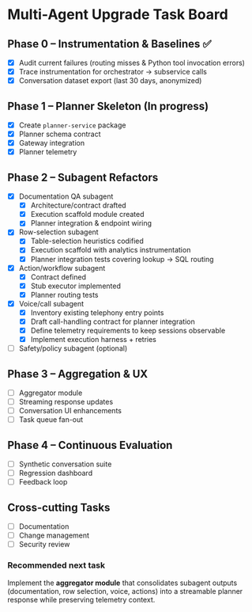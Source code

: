 # Multi-Agent Upgrade Task Board

## Phase 0 – Instrumentation & Baselines ✅
- [x] Audit current failures (routing misses & Python tool invocation errors)
- [x] Trace instrumentation for orchestrator → subservice calls
- [x] Conversation dataset export (last 30 days, anonymized)

## Phase 1 – Planner Skeleton (In progress)
- [x] Create `planner-service` package
- [x] Planner schema contract
- [x] Gateway integration
- [x] Planner telemetry

## Phase 2 – Subagent Refactors
- [x] Documentation QA subagent
  - [x] Architecture/contract drafted
  - [x] Execution scaffold module created
  - [x] Planner integration & endpoint wiring
- [x] Row-selection subagent
  - [x] Table-selection heuristics codified
  - [x] Execution scaffold with analytics instrumentation
  - [x] Planner integration tests covering lookup → SQL routing
- [x] Action/workflow subagent
  - [x] Contract defined
  - [x] Stub executor implemented
  - [x] Planner routing tests
- [x] Voice/call subagent
  - [x] Inventory existing telephony entry points
  - [x] Draft call-handling contract for planner integration
  - [x] Define telemetry requirements to keep sessions observable
  - [x] Implement execution harness + retries
- [ ] Safety/policy subagent (optional)

## Phase 3 – Aggregation & UX
- [ ] Aggregator module
- [ ] Streaming response updates
- [ ] Conversation UI enhancements
- [ ] Task queue fan-out

## Phase 4 – Continuous Evaluation
- [ ] Synthetic conversation suite
- [ ] Regression dashboard
- [ ] Feedback loop

## Cross-cutting Tasks
- [ ] Documentation
- [ ] Change management
- [ ] Security review

### Recommended next task
Implement the **aggregator module** that consolidates subagent outputs (documentation, row selection, voice, actions) into a streamable planner response while preserving telemetry context.
